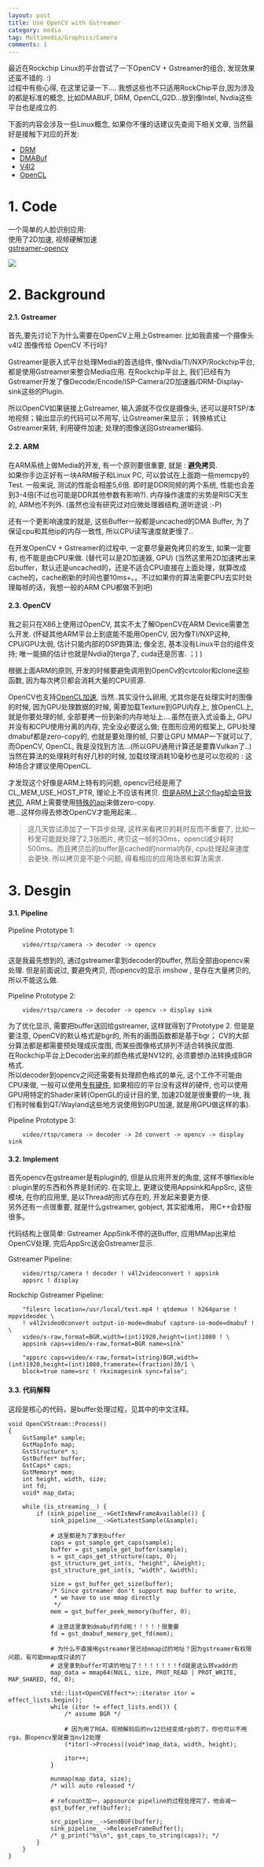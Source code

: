 ```yaml
---
layout: post
title: Use OpenCV with Gstreamer
category: media
tag: Multimedia/Graphics/Camera
comments: 1
---
```


最近在Rockchip Linux的平台尝试了一下OpenCV + Gstreamer的组合, 发现效果还蛮不错的. :)  
过程中有些心得, 在这里记录一下.... 我想这些也不只适用RockChip平台,因为涉及的都是标准的概念,
比如DMABUF, DRM, OpenCL,G2D...放到像Intel, Nvdia这些平台也是成立的.

下面的内容会涉及一些Linux概念, 如果你不懂的话建议先查阅下相关文章, 当然最好是接触下对应的开发: 
* [DRM](https://en.wikipedia.org/wiki/Direct_Rendering_Manager)
* [DMABuf](http://elinux.org/images/a/a8/DMA_Buffer_Sharing-_An_Introduction.pdf6)
* [V4l2](https://linuxtv.org/downloads/legacy/video4linux/v4l2dwgNew.html)
* [OpenCL](https://en.wikipedia.org/wiki/OpenCL)

# 1. Code

一个简单的人脸识别应用:  
使用了2D加速, 视频硬解加速  
[gstreamer-opencv](https://github.com/wzyy2/gstreamer-opencv)

![](https://github.com/wzyy2/wzyy2.github.io/raw/master/images/opencv-demo.jpg)

# 2. Background

#### 2.1. Gstreamer

首先,要先讨论下为什么需要在OpenCV上用上Gstreamer. 比如我直接一个摄像头 v4l2 图像传给 OpenCV 不行吗?

Gstreamer是嵌入式平台处理Media的首选组件, 像Nvdia/TI/NXP/Rockchip平台, 都是使用Gstreamer来整合Media应用.
在Rockchip平台上, 我们已经有为Gstreamer开发了像Decode/Encode/ISP-Camera/2D加速器/DRM-Display-sink这些的Plugin.  

所以OpenCV如果链接上Gstreamer, 输入源就不仅仅是摄像头, 还可以是RTSP/本地视频；输出显示的代码可以不用写, 让Gstreamer来显示；
转换格式让Gstreamer来转, 利用硬件加速; 处理的图像送回Gstreamer编码.

#### 2.2. ARM

在ARM系统上做Media的开发, 有一个原则要很重要, 就是 : **避免拷贝**.  
如果你手边正好有一块ARM板子和Linux PC, 可以尝试在上面跑一些memcpy的Test. 一般来说, 测试的性能会相差5,6倍.
即时是DDR同频的两个系统, 性能也会差到3-4倍(不过也可能是DDR其他参数有影响?).
内存操作速度的劣势是RISC天生的, ARM也不列外. (虽然也没有研究过对应微处理器结构,道听途说  :-P)

还有一个更影响速度的就是, 这些Buffer一般都是uncached的DMA Buffer, 为了保证cpu和其他ip的内存一致性, 所以CPU读写速度就更慢了..

在开发OpenCV + Gstreamer的过程中, 一定要尽量避免拷贝的发生, 如果一定要有, 也不能是由CPU来做. (替代可以是2D加速器, GPU)
(当然这里用2D加速拷出来后buffer，默认还是uncached的，还是不适合CPU直接在上面处理，就算改成cache的，cache刷新的时间也要10ms+。。不过如果你的算法需要CPU去实时处理每帧的话，我想一般的ARM CPU都做不到吧)

#### 2.3. OpenCV

我之前只在X86上使用过OpenCV, 其实不太了解OpenCV在ARM Device需要怎么开发.
(怀疑其他ARM平台上到底能不能用OpenCV, 因为像TI/NXP这种, CPU/GPU太弱, 估计只能内部的DSP跑算法; 像全志, 基本没有Linux平台的组件支持; 唯一能搞的估计也就是Nvdia的terga了, cuda还是厉害.  ；) )

根据上面ARM的原则, 开发的时候要避免调用到OpenCv的cvtcolor和clone这些函数, 因为每次拷贝都会消耗大量的CPU资源.    

OpenCV也支持[OpenCL加速](https://chromium-review.googlesource.com/c/455596), 当然..其实没什么卵用, 尤其你是在处理实时的图像的时候,
因为GPU处理数据的时候, 需要加载Texture到GPU内存上, 放OpenCL上, 就是你要处理的帧, 全部要拷一份到新的内存地址上....虽然在嵌入式设备上, GPU并没有和CPU使用分离的内存, 完全没必要这么做; 在图形应用的框架上, GPU处理dmabuf都是zero-copy的, 也就是要处理的帧, 只要让GPU MMAP一下就可以了, 而OpenCV, OpenCL, 我是没找到方法...(所以GPU通用计算还是要靠Vulkan了..)  
当然在算法的处理耗时有好几秒的时候, 加载纹理消耗10毫秒也是可以忽视的 : 这种场合才建议使用OpenCL.  


才发现这个好像是ARM上特有的问题, opencv已经是用了CL_MEM_USE_HOST_PTR, 理论上不应该有拷贝. [但是ARM上这个flag却会导致拷贝](https://developer.arm.com/docs/100614/latest/optimizing-opencl-for-mali-gpus/memory-allocation/do-not-create-buffers-with-cl_mem_use_host_ptr-if-possible), ARM上需要使用[特殊的api](https://www.khronos.org/registry/OpenCL/extensions/arm/cl_arm_import_memory.txt)来做zero-copy.  
嗯...这样你得去修改OpenCV才能用起来...

> 这几天尝试添加了一下异步处理, 这样来看拷贝的耗时反而不重要了, 比如一秒里可能就处理了2,3张图片, 拷贝这一帧的30ms，opencl减少耗时500ms。而且拷贝后的buffer是cached的normal内存, cpu处理起来速度会更快. 所以拷贝是不是个问题, 得看相应的应用场景和算法需求.

# 3. Desgin

#### 3.1. Pipeline

Pipeline Prototype 1:

        video/rtsp/camera -> decoder -> opencv

这是我最先想到的, 通过gstreamer拿到decoder的buffer, 然后全部由opencv来处理. 但是前面说过, 要避免拷贝, 而opencv的显示 imshow , 是存在大量拷贝的, 所以不能这么做.

Pipeline Prototype 2:

        video/rtsp/camera -> decoder -> opencv -> display sink

为了优化显示, 需要把buffer送回给gstreamer, 这样就得到了Prototype 2. 但是是要注意, OpenCV的默认格式是bgr的, 所有的画图函数都是基于bgr； CV的大部分算法都是都需要预处理成灰度图, 而某些图像格式排列不适合转换灰度图.   
在Rockchip平台上Decoder出来的颜色格式是NV12的, 必须要想办法转换成BGR格式.  
所以decoder到opencv之间还需要有处理颜色格式的单元, 这个工作不可能由CPU来做, 一般可以使用[专有硬件](http://rockchip.fr/RK3288%20TRM/rk3288-chapter-28-rga2.pdf), 如果相应的平台没有这样的硬件, 
也可以使用GPU用特定的Shader来转(OpenGL的设计目的里, 加速2D就是很重要的一块, 我们有时候看到QT/Wayland这些地方说使用到GPU加速, 就是用GPU做这样的事).

Pipeline Prototype 3:

        video/rtsp/camera -> decoder -> 2d convert -> opencv -> display sink

#### 3.2. Implement

首先opencv在gstreamer是有plugin的, 但是从应用开发的角度, 这样不够flexible : plugin里的东西和外界是封闭的.
在实现上, 更建议使用Appsink和AppSrc, 这些模块, 在你的应用里, 是以Thread的形式存在的, 开发起来要更方便.  
另外还有一点很重要, 就是什么gstreamer, gobject, 其实挺难用， 用C++会舒服很多。

代码结构上很简单: Gstreamer AppSink不停的送Buffer, 应用MMap出来给OpenCV处理, 完后AppSrc送会Gstreamer显示.

Gstreamer Pipeline:

        video/rtsp/camera ! decoder ! v4l2videoconvert ! appsink
        appsrc ! display

Rockchip Gstreamer Pipeline:

        "filesrc location=/usr/local/test.mp4 ! qtdemux ! h264parse ! mppvideodec \
        ! v4l2video0convert output-io-mode=dmabuf capture-io-mode=dmabuf ! \
        video/x-raw,format=BGR,width=(int)1920,height=(int)1080 ! \
        appsink caps=video/x-raw,format=BGR name=sink"

        "appsrc caps=video/x-raw,format=(string)BGR,width=(int)1920,height=(int)1080,framerate=(fraction)30/1 \
        block=true name=src ! rkximagesink sync=false";


#### 3.3. 代码解释

这段是核心的代码，是buffer处理过程，见其中的中文注释。

```
void OpenCVStream::Process()
{
    GstSample* sample;
    GstMapInfo map;
    GstStructure* s;
    GstBuffer* buffer;
    GstCaps* caps;
    GstMemory* mem;
    int height, width, size;
    int fd;
    void* map_data;

    while (is_streaming__) {
        if (sink_pipeline__->GetIsNewFrameAvailable()) {
            sink_pipeline__->GetLatestSample(&sample);

            # 这里都是为了拿到buffer
            caps = gst_sample_get_caps(sample);
            buffer = gst_sample_get_buffer(sample);
            s = gst_caps_get_structure(caps, 0);
            gst_structure_get_int(s, "height", &height);
            gst_structure_get_int(s, "width", &width);

            size = gst_buffer_get_size(buffer);
            /* Since gstreamer don't support map buffer to write,
             * we have to use mmap directly
             */
            mem = gst_buffer_peek_memory(buffer, 0);

            # 注意这里拿到dmabuf的fd啦！！！！！很重要
            fd = gst_dmabuf_memory_get_fd(mem);

            # 为什么不直接用gstreamer里已经mmap过的地址？因为gstreamer有权限问题，有可能mmap成只读的了
            # 这里拿到buffer可读的地址了！！！！！！！fd就是这么转vaddr的
            map_data = mmap64(NULL, size, PROT_READ | PROT_WRITE, MAP_SHARED, fd, 0);

            std::list<OpenCVEffect*>::iterator itor = effect_lists.begin();
            while (itor != effect_lists.end()) {
                /* assume BGR */

                # 因为用了RGA，视频解码后的nv12已经变成rgb的了，你也可以不用rga，那opencv里就要当nv12处理
                (*itor)->Process((void*)map_data, width, height);

                itor++;
            }

            munmap(map_data, size);
            /* will auto released */

            # refcount加一，appsource pipeline的过程处理完了，他会减一
            gst_buffer_ref(buffer);
            
            src_pipeline__->SendBUF(buffer);
            sink_pipeline__->ReleaseFrameBuffer();
            /* g_print("%s\n", gst_caps_to_string(caps)); */
        }
    }
}
```
